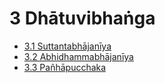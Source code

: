 # 3 Dhātuvibhaṅga

* [3.1 Suttantabhājanīya](3/3.1.md)
* [3.2 Abhidhammabhājanīya](3/3.2.md)
* [3.3 Pañhāpucchaka](3/3.3.md)
